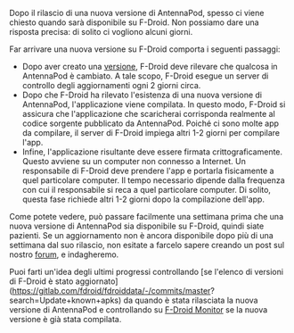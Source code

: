 Dopo il rilascio di una nuova versione di AntennaPod, spesso ci viene chiesto
quando sarà disponibile su F-Droid. Non possiamo dare una risposta precisa: di
solito ci vogliono alcuni giorni.

Far arrivare una nuova versione su F-Droid comporta i seguenti passaggi:

- Dopo aver creato una
[versione](https://github.com/AntennaPod/AntennaPod/releases), F-Droid deve
rilevare che qualcosa in AntennaPod è cambiato. A tale scopo, F-Droid esegue un
server di controllo degli aggiornamenti ogni 2 giorni circa.
- Dopo che F-Droid ha rilevato l'esistenza di una nuova versione di AntennaPod,
l'applicazione viene compilata. In questo modo, F-Droid si assicura che
l'applicazione che scaricherai corrisponda realmente al codice sorgente
pubblicato da AntennaPod. Poiché ci sono molte app da compilare, il server di
F-Droid impiega altri 1-2 giorni per compilare l'app.
- Infine, l'applicazione risultante deve essere firmata crittograficamente.
Questo avviene su un computer non connesso a Internet. Un responsabile di
F-Droid deve prendere l'app e portarla fisicamente a quel particolare computer.
Il tempo necessario dipende dalla frequenza con cui il responsabile si reca a
quel particolare computer. Di solito, questa fase richiede altri 1-2 giorni dopo
la compilazione dell'app.

Come potete vedere, può passare facilmente una settimana prima che una nuova
versione di AntennaPod sia disponibile su F-Droid, quindi siate pazienti. Se un
aggiornamento non è ancora disponibile dopo più di una settimana dal suo
rilascio, non esitate a farcelo sapere creando un post sul nostro
[forum](https://forum.antennapod.org/), e indagheremo.

Puoi farti un'idea degli ultimi progressi controllando [se l'elenco di versioni
di F-Droid è stato
aggiornato](https://gitlab.com/fdroid/fdroiddata/-/commits/master?
search=Update+known+apks) da quando è stata rilasciata la nuova versione di
AntennaPod e controllando su [F-Droid
Monitor](https://monitor.f-droid.org/builds/build) se la nuova versione è già
stata compilata.
